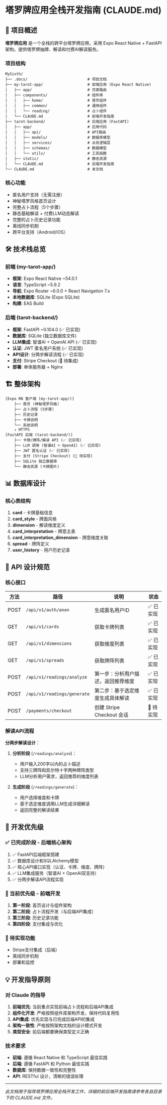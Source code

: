 # 塔罗牌应用全栈开发指南 (CLAUDE.md)

## 📱 项目概述

**塔罗牌应用** 是一个全栈的跨平台塔罗牌应用，采用 Expo React Native + FastAPI 架构，提供塔罗牌抽牌、解读和付费AI解读服务。

### 项目结构
```
MySixth/
├── .docs/                           # 项目文档
├── my-tarot-app/                    # 前端应用 (Expo React Native)
│   ├── app/                         # 页面路由
│   ├── components/                  # 组件库
│   │   ├── home/                    # 首页组件
│   │   ├── common/                  # 通用组件
│   │   └── reading/                 # 占卜组件
│   └── CLAUDE.md                    # 前端开发指南
├── tarot-backend/                   # 后端应用 (FastAPI)
│   ├── app/                         # 应用代码
│   │   ├── api/                     # API路由
│   │   ├── models/                  # 数据库模型
│   │   ├── services/                # 业务逻辑层
│   │   ├── schemas/                 # 数据模型
│   │   └── utils/                   # 工具函数
│   ├── static/                      # 静态资源
│   └── CLAUDE.md                    # 后端开发指南
└── CLAUDE.md                        # 本文档
```

### 核心功能
- 匿名用户支持（无需注册）
- 神秘塔罗风格首页设计
- 完整占卜流程（5个步骤）
- 静态基础解读 + 付费LLM动态解读
- 完整的占卜历史记录功能
- 离线同步机制
- 跨平台支持（Android/iOS）

## 🛠️ 技术栈总览

### 前端 (my-tarot-app/)
- **框架**: Expo React Native ~54.0.1
- **语言**: TypeScript ~5.9.2
- **导航**: Expo Router ~6.0.0 + React Navigation 7.x
- **本地数据库**: SQLite (Expo SQLite)
- **构建**: EAS Build

### 后端 (tarot-backend/)
- **框架**: FastAPI ~0.104.0 (✅ 已实现)
- **数据库**: SQLite (独立数据库文件)
- **LLM集成**: 智谱AI + OpenAI API (✅ 已实现)
- **认证**: JWT 匿名用户系统 (✅ 已实现)
- **API设计**: 分两步解读流程 (✅ 已实现)
- **支付**: Stripe Checkout (🔄 待集成)
- **部署**: 单体服务器 + Nginx

## 🏗️ 整体架构

```
[Expo RN 客户端 (my-tarot-app/)]
    ├── 首页 (神秘塔罗风格)
    ├── 占卜流程 (5步骤)
    ├── 历史记录
    ├── 卡牌说明
    └── 系统说明
    ↓ HTTPS
[FastAPI 后端 (tarot-backend/)]
    ├── 卡牌/牌阵/解读 API (✅ 已实现)
    ├── LLM 调用 (智谱AI + OpenAI) (✅ 已实现)
    ├── JWT 匿名认证 (✅ 已实现)
    ├── 支付 (Stripe Checkout) (🔄 待实现)
    ├── SQLite 独立数据库
    └── 静态资源 (卡牌图片)
```

## 📊 数据库设计

### 核心表结构
1. **card** - 卡牌基础信息
2. **card_style** - 牌面风格
3. **dimension** - 解读维度定义
4. **card_interpretation** - 牌意主表
5. **card_interpretation_dimension** - 牌意维度关联
6. **spread** - 牌阵定义
7. **user_history** - 用户历史记录

## 🔌 API 设计规范

### 核心接口

| 方法   | 路径                   | 说明                    | 状态 |
| ---- | -------------------- | --------------------- | --- |
| POST | `/api/v1/auth/anon`   | 生成匿名用户ID              | ✅ 已实现 |
| GET  | `/api/v1/cards`       | 获取卡牌列表                | ✅ 已实现 |
| GET  | `/api/v1/dimensions`  | 获取维度列表                | ✅ 已实现 |
| GET  | `/api/v1/spreads`     | 获取牌阵列表                | ✅ 已实现 |
| POST | `/api/v1/readings/analyze` | 第一步：分析用户描述，返回推荐维度 | ✅ 已实现 |
| POST | `/api/v1/readings/generate` | 第二步：基于选定维度生成具体解读 | ✅ 已实现 |
| POST | `/payments/checkout` | 创建 Stripe Checkout 会话 | 🔄 待实现 |

### 解读API流程

**分两步解读设计**：
1. **分析阶段** (`/readings/analyze`)：
   - 用户输入200字以内的占卜描述
   - 支持三牌阵和凯尔特十字两种牌阵类型
   - LLM分析用户需求，返回推荐的维度列表

2. **生成阶段** (`/readings/generate`)：
   - 用户选择维度和卡牌
   - 基于选定维度调用LLM生成详细解读
   - 返回完整的解读结果

## 🎯 开发优先级

### ✅ 已完成阶段 - 后端核心架构
1. ✅ FastAPI后端框架搭建
2. ✅ 数据库设计和SQLAlchemy模型
3. ✅ 核心API接口实现（认证、卡牌、维度、牌阵）
4. ✅ LLM集成服务（智谱AI + OpenAI双支持）
5. ✅ 分两步解读API流程实现

### 🔄 当前优先级 - 前端开发
1. **第一阶段**: 首页设计与组件架构
2. **第二阶段**: 占卜流程开发（与后端API集成）
3. **第三阶段**: 历史记录功能
4. **第四阶段**: 支付集成与优化

### 🔄 待实现功能
- Stripe支付集成（后端）
- 离线同步机制
- 部署和监控

## 💡 开发指导原则

### 对 Claude 的指导
1. **前端优先**: 当前重点实现前端占卜流程和后端API集成
2. **组件化开发**: 严格按照组件库架构开发，保持代码复用性
3. **API集成**: 优先实现与已完成后端API的集成
4. **架构一致性**: 严格按照架构文档的设计模式开发
5. **类型安全**: 前后端都要确保类型定义正确

### 技术要求
- **前端**: 遵循 React Native 和 TypeScript 最佳实践
- **后端**: 遵循 FastAPI 和 Python 最佳实践
- **数据库**: 保持数据一致性和完整性
- **API**: RESTful 设计，清晰的错误处理

---

*此文档用于指导塔罗牌应用全栈开发工作，详细的前后端开发指南请参考各自目录下的 CLAUDE.md 文件。*